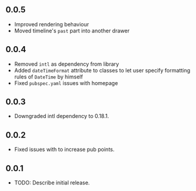 ## 0.0.5
- Improved rendering behaviour
- Moved timeline's `past` part into another drawer

## 0.0.4
- Removed `intl` as dependency from library
- Added `dateTimeFormat` attribute to classes to let user specify formatting
rules of `DateTime` by himself
- Fixed `pubspec.yaml` issues with homepage

## 0.0.3
- Downgraded intl dependency to 0.18.1.

## 0.0.2
- Fixed issues with to increase pub points.

## 0.0.1
- TODO: Describe initial release.
